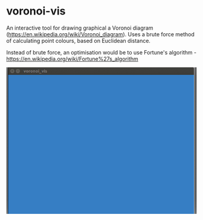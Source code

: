 # voronoi-vis
An interactive tool for drawing graphical a Voronoi diagram (https://en.wikipedia.org/wiki/Voronoi_diagram). Uses a brute force method of calculating point colours, based on Euclidean distance.

Instead of brute force, an optimisation would be to use Fortune's algorithm - https://en.wikipedia.org/wiki/Fortune%27s_algorithm 

![](voronoi_demo.gif)
